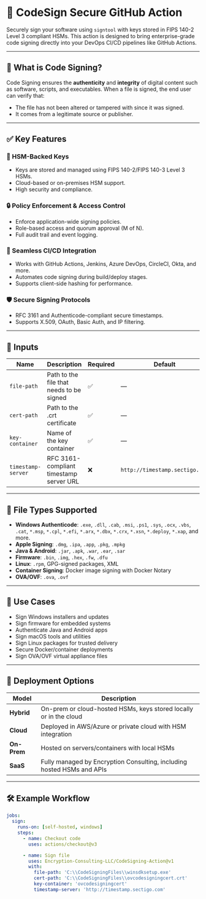 # 🔏 CodeSign Secure GitHub Action

Securely sign your software using `signtool` with keys stored in FIPS 140-2 Level 3 compliant HSMs. This action is designed to bring enterprise-grade code signing directly into your DevOps CI/CD pipelines like GitHub Actions.

---

## 🚀 What is Code Signing?

Code Signing ensures the **authenticity** and **integrity** of digital content such as software, scripts, and executables. When a file is signed, the end user can verify that:

- The file has not been altered or tampered with since it was signed.
- It comes from a legitimate source or publisher.

---

## ✅ Key Features

### 🔐 HSM-Backed Keys
- Keys are stored and managed using FIPS 140-2/FIPS 140-3 Level 3 HSMs.
- Cloud-based or on-premises HSM support.
- High security and compliance.

### 🔒 Policy Enforcement & Access Control
- Enforce application-wide signing policies.
- Role-based access and quorum approval (M of N).
- Full audit trail and event logging.

### 🔄 Seamless CI/CD Integration
- Works with GitHub Actions, Jenkins, Azure DevOps, CircleCI, Okta, and more.
- Automates code signing during build/deploy stages.
- Supports client-side hashing for performance.

### 🛡️ Secure Signing Protocols
- RFC 3161 and Authenticode-compliant secure timestamps.
- Supports X.509, OAuth, Basic Auth, and IP filtering.

---

## 🔧 Inputs

| Name              | Description                                 | Required | Default                        |
|-------------------|---------------------------------------------|----------|--------------------------------|
| `file-path`       | Path to the file that needs to be signed    | ✅       | —                              |
| `cert-path`       | Path to the .crt certificate                | ✅       | —                              |
| `key-container`   | Name of the key container                   | ✅       | —                              |
| `timestamp-server`| RFC 3161-compliant timestamp server URL     | ❌       | `http://timestamp.sectigo.com`|

---

## 📁 File Types Supported

- **Windows Authenticode**: `.exe`, `.dll`, `.cab`, `.msi`, `.ps1`, `.sys`, `.ocx`, `.vbs`, `.cat`, `*.msp`, `*.cpl`, `*.efi`, `*.arx`, `*.dbx`, `*.crx`, `*.xsn`, `*.deploy`, `*.xap`, and more.
- **Apple Signing**: `.dmg`, `.ipa`, `.app`, `.pkg`, `.mpkg`
- **Java & Android**: `.jar`, `.apk`, `.war`, `.ear`, `.sar`
- **Firmware**: `.bin`, `.img`, `.hex`, `.fw`, `.dfu`
- **Linux**: `.rpm`, GPG-signed packages, XML
- **Container Signing**: Docker image signing with Docker Notary
- **OVA/OVF**: `.ova`, `.ovf`

---

## 🔐 Use Cases

- Sign Windows installers and updates
- Sign firmware for embedded systems
- Authenticate Java and Android apps
- Sign macOS tools and utilities
- Sign Linux packages for trusted delivery
- Secure Docker/container deployments
- Sign OVA/OVF virtual appliance files

---

## 🧩 Deployment Options

| Model     | Description                                                                 |
|-----------|-----------------------------------------------------------------------------|
| **Hybrid**| On-prem or cloud-hosted HSMs, keys stored locally or in the cloud           |
| **Cloud** | Deployed in AWS/Azure or private cloud with HSM integration                |
| **On-Prem**| Hosted on servers/containers with local HSMs                               |
| **SaaS**  | Fully managed by Encryption Consulting, including hosted HSMs and APIs     |

---

## 🛠 Example Workflow

```yaml
jobs:
  sign:
    runs-on: [self-hosted, windows]
    steps:
      - name: Checkout code
        uses: actions/checkout@v3

      - name: Sign file
        uses: Encryption-Consulting-LLC/CodeSigning-Action@v1
        with:
          file-path: 'C:\\CodeSigningFiles\\winsdksetup.exe'
          cert-path: 'C:\\CodeSigningFiles\\ovcodesigningcert.crt'
          key-container: 'ovcodesigningcert'
          timestamp-server: 'http://timestamp.sectigo.com'
